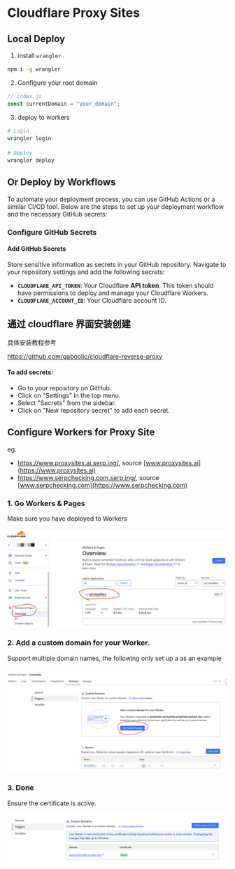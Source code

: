 # Cloudflare Proxy Sites


## Local Deploy 

1. install `wrangler`

```sh
npm i -g wrangler
```

2. Configure your root domain

```js
// index.js
const currentDomain = "your_domain";
```

3. deploy to workers

```sh
# Login
wrangler login

# Deploy
wrangler deploy
```


## Or Deploy by Workflows

To automate your deployment process, you can use GitHub Actions or a similar CI/CD tool. Below are the steps to set up your deployment workflow and the necessary GitHub secrets:

### Configure GitHub Secrets

#### Add GitHub Secrets

Store sensitive information as secrets in your GitHub repository. Navigate to your repository settings and add the following secrets:

- **`CLOUDFLARE_API_TOKEN`**: Your Cloudflare **API token**. This token should have permissions to deploy and manage your Cloudflare Workers.
- **`CLOUDFLARE_ACCOUNT_ID`**: Your Cloudflare account ID.


## 通过 cloudflare 界面安装创建

具体安装教程参考

https://github.com/gaboolic/cloudflare-reverse-proxy


#### To add secrets:

- Go to your repository on GitHub.
- Click on "Settings" in the top menu.
- Select "Secrets" from the sidebar.
- Click on "New repository secret" to add each secret.

## Configure Workers for Proxy Site

eg. 
- <https://www.proxysites.ai.serp.ing/>, source [www.proxysites.ai](https://www.proxysites.ai)
- <https://www.serpchecking.com.serp.ing/>, source [www.serpchecking.com](https://www.serpchecking.com)

### 1. Go Workers & Pages

Make sure you have deployed to Workers

![Workers & Pages](images/workers-pages.png)

### 2. Add a custom domain for your Worker.

Support multiple domain names, the following only set up a as an example

![Add a custom domain](images/triggers.png)


### 3. Done

Ensure the certificate is active.

![Domain config ](images/done.png)
